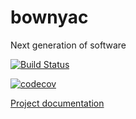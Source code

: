 # bownyac
Next generation of software

[![Build Status](https://travis-ci.org/jbillay/bownyac.svg?branch=master)](https://travis-ci.org/jbillay/bownyac)

[![codecov](https://codecov.io/gh/jbillay/bownyac/branch/master/graph/badge.svg)](https://codecov.io/gh/jbillay/bownyac)

[Project documentation](https://jbillay.github.io/bownyac/)
